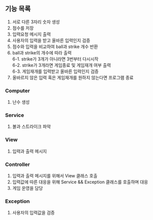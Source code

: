 ## 기능 목록

1. 서로 다른 3자리 숫자 생성
2. 점수를 저장
3. 입력요청 메시지 출력
4. 사용자의 입력을 받고 올바른 입력인지 검증
5. 점수와 입력을 비교하여 ball과 strike 개수 반환
6. ball과 strike의 개수에 따라 출력</br>
    6-1. strike가 3개가 아니라면 3번부터 다시시작</br> 
    6-2. strike가 3개라면 게임종료 및 게임재개 여부 출력</br>
    6-3. 게임재개를 입력받고 올바른 입력인지 검증</br>
7. 올바르지 않은 입력 혹은 게임재개를 원하지 않는다면 프로그램 종료

### Computer
1. 난수 생성

### Service
1. 볼과 스트라이크 파악

### View
1. 입력과 출력 메시지

### Controller
1. 입력과 출력 메시지를 위해서 View 클래스 호출
2. 입력값에 따른 대응을 위해 Service && Exception 클래스를 호출하며 대응
3. 게임 운영을 담당

### Exception
1. 사용자의 입력값을 검증